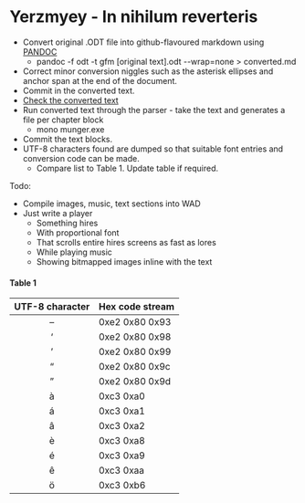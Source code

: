 # Yerzmyey - In nihilum reverteris

* Convert original .ODT file into github-flavoured markdown using [PANDOC](https://pandoc.org/)
  * pandoc -f odt -t gfm \[original text\].odt --wrap=none > converted.md
* Correct minor conversion niggles such as the asterisk ellipses and anchor span at the end of the document.
* Commit in the converted text.
* [Check the converted text](https://github.com/charlierobson/textgame/blob/master/converted.md)
* Run converted text through the parser - take the text and generates a file per chapter block
  * mono munger.exe
* Commit the text blocks.
* UTF-8 characters found are dumped so that suitable font entries and conversion code can be made.
  * Compare list to Table 1. Update table if required.

Todo:  
* Compile images, music, text sections into WAD
* Just write a player
  * Something hires
  * With proportional font
  * That scrolls entire hires screens as fast as lores
  * While playing music
  * Showing bitmapped images inline with the text
  
#### Table 1
| UTF-8 character | Hex code stream |
|:-:|---|
| – | 0xe2 0x80 0x93 |
| ‘ | 0xe2 0x80 0x98 |
| ’ | 0xe2 0x80 0x99 |
| “ | 0xe2 0x80 0x9c |
| ” | 0xe2 0x80 0x9d |
| à | 0xc3 0xa0 |
| á | 0xc3 0xa1 |
| â | 0xc3 0xa2 |
| è | 0xc3 0xa8 |
| é | 0xc3 0xa9 |
| ê | 0xc3 0xaa |
| ö | 0xc3 0xb6 |
